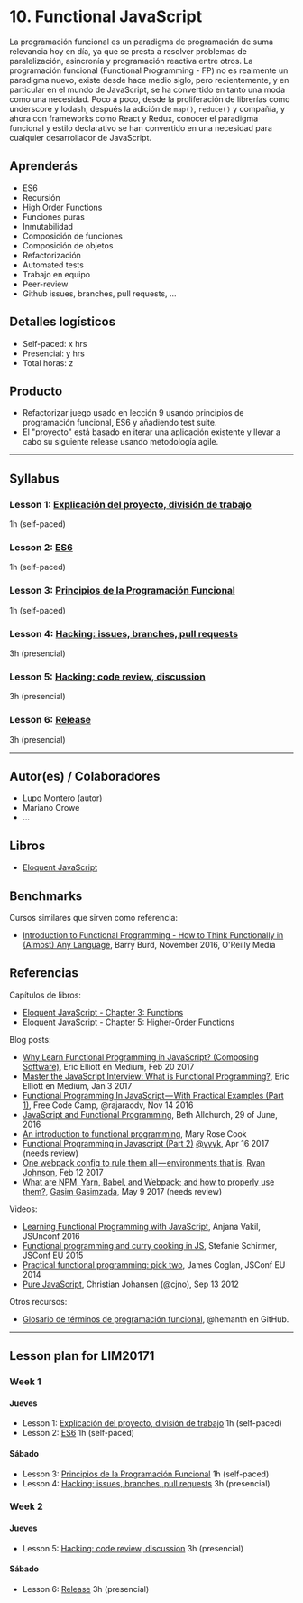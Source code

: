# 10. Functional JavaScript

La programación funcional es un paradigma de programación de suma relevancia hoy
en día, ya que se presta a resolver problemas de paralelización, asincronía y
programación reactiva entre otros. La programación funcional (Functional
Programming - FP) no es realmente un paradigma nuevo, existe desde hace medio
siglo, pero recientemente, y en particular en el mundo de JavaScript, se ha
convertido en tanto una moda como una necesidad. Poco a poco, desde la
proliferación de librerías como underscore y lodash, después la adición de
`map()`, `reduce()` y compañía, y ahora con frameworks como React y Redux,
conocer el paradigma funcional y estilo declarativo se han convertido en una
necesidad para cualquier desarrollador de JavaScript.

## Aprenderás

* ES6
* Recursión
* High Order Functions
* Funciones puras
* Inmutabilidad
* Composición de funciones
* Composición de objetos
* Refactorización
* Automated tests
* Trabajo en equipo
* Peer-review
* Github issues, branches, pull requests, ...

## Detalles logísticos

* Self-paced: x hrs
* Presencial: y hrs
* Total horas: z

## Producto

* Refactorizar juego usado en lección 9 usando principios de programación
  funcional, ES6 y añadiendo test suite.
* El "proyecto" está basado en iterar una aplicación existente y llevar a cabo
  su siguiente release usando metodología agile.

***

## Syllabus

### Lesson 1: [Explicación del proyecto, división de trabajo](01-intro)

1h (self-paced)

### Lesson 2: [ES6](02-es6)

1h (self-paced)

### Lesson 3: [Principios de la Programación Funcional](02-principles)

1h (self-paced)

### Lesson 4: [Hacking: issues, branches, pull requests](02-principles)

3h (presencial)

### Lesson 5: [Hacking: code review, discussion](03-intro)

3h (presencial)

### Lesson 6: [Release](04-intro)

3h (presencial)

***

## Autor(es) / Colaboradores

* Lupo Montero (autor)
* Mariano Crowe
* ...

## Libros

* [Eloquent JavaScript](http://eloquentjavascript.net/)

## Benchmarks

Cursos similares que sirven como referencia:

* [Introduction to Functional Programming - How to Think Functionally in (Almost) Any Language](http://shop.oreilly.com/product/0636920052463.do), Barry Burd, November 2016, O'Reilly Media

## Referencias

Capítulos de libros:

* [Eloquent JavaScript - Chapter 3: Functions](http://eloquentjavascript.net/03_functions.html)
* [Eloquent JavaScript - Chapter 5: Higher-Order Functions](http://eloquentjavascript.net/05_higher_order.html)

Blog posts:

* [Why Learn Functional Programming in JavaScript? (Composing Software)]( https://medium.com/javascript-scene/why-learn-functional-programming-in-javascript-composing-software-ea13afc7a257),
  Eric Elliott en Medium, Feb 20 2017
* [Master the JavaScript Interview: What is Functional Programming?]( https://medium.com/javascript-scene/master-the-javascript-interview-what-is-functional-programming-7f218c68b3a0),
  Eric Elliott en Medium, Jan 3 2017
* [Functional Programming In JavaScript — With Practical Examples (Part 1)]( https://medium.freecodecamp.com/functional-programming-in-js-with-practical-examples-part-1-87c2b0dbc276),
  Free Code Camp, @rajaraodv, Nov 14 2016
* [JavaScript and Functional Programming](https://bethallchurch.github.io/JavaScript-and-Functional-Programming/),
  Beth Allchurch, 29 of June, 2016
* [An introduction to functional programming](https://codewords.recurse.com/issues/one/an-introduction-to-functional-programming),
  Mary Rose Cook
* [Functional Programming in Javascript (Part 2)](https://medium.com/@y_kishino/functional-programming-in-javascript-part-2-78078df327a5)
  [@yyyk](https://medium.com/@y_kishino), Apr 16 2017 (needs review)
* [One webpack config to rule them all — environments that is](https://medium.com/@ryandrewjohnson/one-webpack-config-to-rule-them-all-environments-that-is-277457769779),
  [Ryan Johnson](https://medium.com/@ryandrewjohnson), Feb 12 2017
* [What are NPM, Yarn, Babel, and Webpack; and how to properly use them?](https://medium.com/front-end-hacking/what-are-npm-yarn-babel-and-webpack-and-how-to-properly-use-them-d835a758f987),
  [Gasim Gasimzada](https://medium.com/@gasim.appristas), May 9 2017 (needs review)

Videos:

* [Learning Functional Programming with JavaScript](https://www.youtube.com/watch?v=e-5obm1G_FY), Anjana Vakil, JSUnconf 2016
* [Functional programming and curry cooking in JS](https://www.youtube.com/watch?v=6Qx5ZAbfqjo), Stefanie Schirmer, JSConf EU 2015
* [Practical functional programming: pick two]( http://2014.jsconf.eu/speakers/james-coglan-practical-functional-programming-pick-two.html), James Coglan, JSConf EU 2014
* [Pure JavaScript](https://vimeo.com/49384334), Christian Johansen (@cjno), Sep 13 2012

Otros recursos:

* [Glosario de términos de programación funcional](https://github.com/hemanth/functional-programming-jargon), @hemanth en GitHub.

***

## Lesson plan for LIM20171

### Week 1

#### Jueves

* Lesson 1: [Explicación del proyecto, división de trabajo](01-intro)
  1h (self-paced)
* Lesson 2: [ES6](02-es6) 1h (self-paced)

#### Sábado

* Lesson 3: [Principios de la Programación Funcional](02-principles)
  1h (self-paced)
* Lesson 4: [Hacking: issues, branches, pull requests](02-principles)
  3h (presencial)

### Week 2

#### Jueves

* Lesson 5: [Hacking: code review, discussion](03-intro) 3h (presencial)

#### Sábado

* Lesson 6: [Release](04-intro) 3h (presencial)
